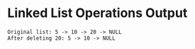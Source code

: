 # Linked List Operations Output

```
Original list: 5 -> 10 -> 20 -> NULL
After deleting 20: 5 -> 10 -> NULL
```
